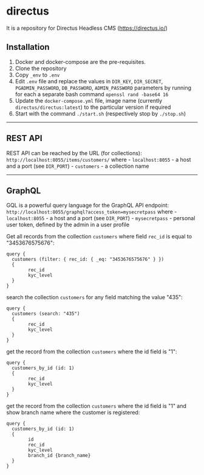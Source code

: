 # directus
It is a repository for Directus Headless CMS (https://directus.io/)

## Installation
1. Docker and docker-compose are the pre-requisites.
2. Clone the repository
3. Copy `_env` to `.env`
4. Edit `.env` file and replace the values in `DIR_KEY`, `DIR_SECRET`, `PGADMIN_PASSWORD`, `DB_PASSWORD`, `ADMIN_PASSWORD` parameters by running for each a separate bash command `openssl rand -base64 16`
5. Update the `docker-compose.yml` file, image name (currently `directus/directus:latest`) to the particular version if required
6. Start with the command `./start.sh` (respectively stop by `./stop.sh`)

---

## REST API

REST API can be reached by the URL (for collections):
`http://localhost:8055/items/customers/` where
    - `localhost:8055` - a host and a port (see `DIR_PORT`)
    - `customers` - a collection name

---

## GraphQL

GQL is a powerful query language for the GraphQL API endpoint:
`http://localhost:8055/graphql?access_token=mysecretpass` where
    - `localhost:8055` - a host and a port (see `DIR_PORT`)
    - `mysecretpass` - personal user token, defined by the admin in a user profile


Get all records from the collection `customers` where field `rec_id` is equal to "3453676575676":
```gql
query {
  customers (filter: { rec_id: { _eq: "3453676575676" } })
  {
    	rec_id
    	kyc_level
  }
}
```

search the collection `customers` for any field matching the value "435":
```gql
query {
  customers (search: "435")
  {
    	rec_id
    	kyc_level
  }
}
```

get the record from the collection `customers` where the id field is "1":
```gql
query {
  customers_by_id (id: 1)
  {
    	rec_id
    	kyc_level
  }
}
```

get the record from the collection `customers` where the id field is "1" and show branch name where the customer is registered:
```gql
query {
  customers_by_id (id: 1)
  {
    	id
    	rec_id
    	kyc_level
    	branch_id {branch_name}
  }
}
```